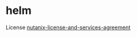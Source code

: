 # helm

License
[nutanix-license-and-services-agreement](nutanix-license-and-services-agreement.pdf)
